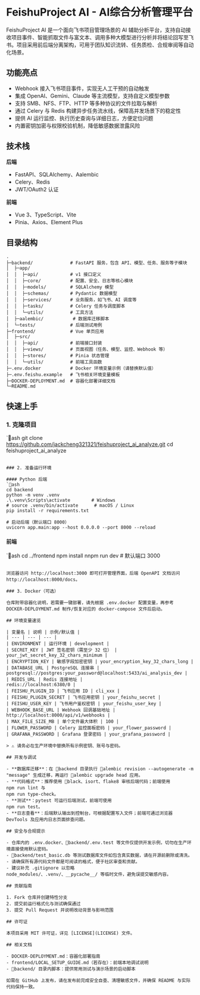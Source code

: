 ﻿# FeishuProject AI - AI综合分析管理平台

FeishuProject AI 是一个面向飞书项目管理场景的 AI 辅助分析平台，支持自动接收项目事件、智能抓取文件与富文本、调用多种大模型进行分析并将结论回写至飞书。项目采用前后端分离架构，可用于团队知识流转、任务质检、合规审阅等自动化场景。

## 功能亮点

- Webhook 接入飞书项目事件，实现无人工干预的自动触发
- 集成 OpenAI、Gemini、Claude 等主流模型，支持自定义模型参数
- 支持 SMB、NFS、FTP、HTTP 等多种协议的文件拉取与解析
- 通过 Celery 与 Redis 构建异步任务流水线，保障高并发场景下的稳定性
- 提供 AI 运行监控、执行历史查询与详细日志，方便定位问题
- 内置密钥加密与权限校验机制，降低敏感数据泄露风险

## 技术栈

**后端**
- FastAPI、SQLAlchemy、Aalembic
- Celery、Redis
- JWT/OAuth2 认证

**前端**
- Vue 3、TypeScript、Vite
- Pinia、Axios、Element Plus

## 目录结构

```
.
├─backend/              # FastAPI 服务，包含 API、模型、任务、服务等子模块
│  ├─app/
│  │  ├─api/            # v1 接口定义
│  │  ├─core/           # 配置、安全、日志等核心模块
│  │  ├─models/         # SQLAlchemy 模型
│  │  ├─schemas/        # Pydantic 数据模型
│  │  ├─services/       # 业务服务，如飞书、AI 调度等
│  │  ├─tasks/          # Celery 任务与调度脚本
│  │  └─utils/          # 工具方法
│  ├─aalembic/           # 数据库迁移脚本
│  └─tests/             # 后端测试用例
├─frontend/             # Vue 单页应用
│  ├─src/
│  │  ├─api/            # 前端接口封装
│  │  ├─views/          # 页面视图（任务、模型、监控、Webhook 等）
│  │  ├─stores/         # Pinia 状态管理
│  │  └─utils/          # 前端工具函数
├─.env.docker           # Docker 环境变量示例（请替换默认值）
├─.env.feishu.example   # 飞书相关环境变量模板
├─DOCKER-DEPLOYMENT.md  # 容器化部署详细文档
└─README.md
```

## 快速上手

### 1. 克隆项目

`ash
git clone https://github.com/jackcheng321321/feishuproject_ai_analyze.git
cd feishuproject_ai_analyze
```

### 2. 准备运行环境

#### Python 后端
`ash
cd backend
python -m venv .venv
.\.venv\Scripts\activate        # Windows
# source .venv/bin/activate      # macOS / Linux
pip install -r requirements.txt

# 启动后端（默认端口 8000）
uvicorn app.main:app --host 0.0.0.0 --port 8000 --reload
```

#### 前端
`ash
cd ../frontend
npm install
nnpm run dev   # 默认端口 3000
```

浏览器访问 http://localhost:3000 即可打开管理界面，后端 OpenAPI 文档访问 http://localhost:8000/docs。

### 3. Docker（可选）

仓库附带容器化说明，若需要一键部署，请先根据 .env.docker 配置变量，再参考 DOCKER-DEPLOYMENT.md 制作/恢复对应的 docker-compose 文件后启动。

## 环境变量速览

| 变量名 | 说明 | 示例/默认值 |
| --- | --- | --- |
| ENVIRONMENT | 运行环境 | development |
| SECRET_KEY | JWT 签名密钥（需至少 32 位） | your_jwt_secret_key_32_chars_minimum |
| ENCRYPTION_KEY | 敏感字段加密密钥 | your_encryption_key_32_chars_long |
| DATABASE_URL | PostgreSQL 连接串 | postgresql://postgres:your_password@localhost:5433/ai_analysis_dev |
| REDIS_URL | Redis 连接地址 | 
redis://localhost:6380/0 |
| FEISHU_PLUGIN_ID | 飞书应用 ID | cli_xxx |
| FEISHU_PLUGIN_SECRET | 飞书应用密钥 | your_feishu_secret |
| FEISHU_USER_KEY | 飞书用户鉴权密钥 | your_feishu_user_key |
| WEBHOOK_BASE_URL | Webhook 回调基础地址 | http://localhost:8000/api/v1/webhooks |
| MAX_FILE_SIZE_MB | 单个文件最大体积 | 100 |
| FLOWER_PASSWORD | Celery 监控面板密码 | your_flower_password |
| GRAFANA_PASSWORD | Grafana 登录密码 | your_grafana_password |

> ⚠️ 请务必在生产环境中替换所有示例密钥、账号与密码。

## 开发与调试

- **数据库迁移**：在 backend 目录执行 alembic revision --autogenerate -m "message" 生成迁移，再运行 alembic upgrade head 应用。
- **代码格式**：推荐使用 black、isort、flake8 审核后端代码；前端使用 
npm run lint 与 
npm run type-check。
- **测试**：pytest 可运行后端测试，前端可使用 
npm run test。
- **日志查看**：后端默认输出到控制台，可根据配置写入文件；前端可通过浏览器 DevTools 及应用内日志页面排查问题。

## 安全与合规提示

- 仓库内的 .env.docker、backend/.env.test 等文件仅提供开发示例，切勿在生产环境直接使用默认密码。
- backend/test_basic.db 等测试数据库文件如包含真实数据，请在开源前删除或清洗。
- 请确保所有源代码文件都是可阅读的格式，便于社区审查和贡献。
- 建议补充 .gitignore 以忽略 
node_modules/、.venv/、__pycache__/ 等临时文件，避免误提交敏感内容。

## 贡献指南

1. Fork 仓库并创建特性分支
2. 提交前运行格式化与测试确保通过
3. 提交 Pull Request 并说明改动背景与影响范围

## 许可证

本项目采用 MIT 许可证，详见 [LICENSE](LICENSE) 文件。

## 相关文档

- DOCKER-DEPLOYMENT.md：容器化部署指南
- frontend/LOCAL_SETUP_GUIDE.md（若存在）：前端本地调试说明
- backend/ 目录内脚本：提供常用测试与演示场景的启动脚本

如需在 GitHub 上发布，请在发布前完成安全自查、清理敏感文件，并确保 README 与实际代码保持一致。
